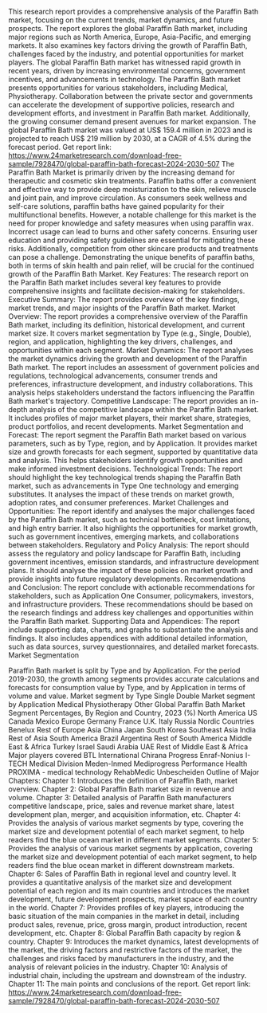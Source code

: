 This research report provides a comprehensive analysis of the Paraffin Bath market, focusing on the current trends, market dynamics, and future prospects. The report explores the global Paraffin Bath market, including major regions such as North America, Europe, Asia-Pacific, and emerging markets. It also examines key factors driving the growth of Paraffin Bath, challenges faced by the industry, and potential opportunities for market players.
The global Paraffin Bath market has witnessed rapid growth in recent years, driven by increasing environmental concerns, government incentives, and advancements in technology. The Paraffin Bath market presents opportunities for various stakeholders, including Medical, Physiotherapy. Collaboration between the private sector and governments can accelerate the development of supportive policies, research and development efforts, and investment in Paraffin Bath market. Additionally, the growing consumer demand present avenues for market expansion.
The global Paraffin Bath market was valued at US$ 159.4 million in 2023 and is projected to reach US$ 219 million by 2030, at a CAGR of 4.5% during the forecast period.
Get report link: https://www.24marketresearch.com/download-free-sample/7928470/global-paraffin-bath-forecast-2024-2030-507 
The Paraffin Bath Market is primarily driven by the increasing demand for therapeutic and cosmetic skin treatments. Paraffin baths offer a convenient and effective way to provide deep moisturization to the skin, relieve muscle and joint pain, and improve circulation. As consumers seek wellness and self-care solutions, paraffin baths have gained popularity for their multifunctional benefits. However, a notable challenge for this market is the need for proper knowledge and safety measures when using paraffin wax. Incorrect usage can lead to burns and other safety concerns. Ensuring user education and providing safety guidelines are essential for mitigating these risks. Additionally, competition from other skincare products and treatments can pose a challenge. Demonstrating the unique benefits of paraffin baths, both in terms of skin health and pain relief, will be crucial for the continued growth of the Paraffin Bath Market.
Key Features:
The research report on the Paraffin Bath market includes several key features to provide comprehensive insights and facilitate decision-making for stakeholders.
Executive Summary: The report provides overview of the key findings, market trends, and major insights of the Paraffin Bath market.
Market Overview: The report provides a comprehensive overview of the Paraffin Bath market, including its definition, historical development, and current market size. It covers market segmentation by Type (e.g., Single, Double), region, and application, highlighting the key drivers, challenges, and opportunities within each segment.
Market Dynamics: The report analyses the market dynamics driving the growth and development of the Paraffin Bath market. The report includes an assessment of government policies and regulations, technological advancements, consumer trends and preferences, infrastructure development, and industry collaborations. This analysis helps stakeholders understand the factors influencing the Paraffin Bath market's trajectory.
Competitive Landscape: The report provides an in-depth analysis of the competitive landscape within the Paraffin Bath market. It includes profiles of major market players, their market share, strategies, product portfolios, and recent developments.
Market Segmentation and Forecast: The report segment the Paraffin Bath market based on various parameters, such as by Type, region, and by Application. It provides market size and growth forecasts for each segment, supported by quantitative data and analysis. This helps stakeholders identify growth opportunities and make informed investment decisions.
Technological Trends: The report should highlight the key technological trends shaping the Paraffin Bath market, such as advancements in Type One technology and emerging substitutes. It analyses the impact of these trends on market growth, adoption rates, and consumer preferences.
Market Challenges and Opportunities: The report identify and analyses the major challenges faced by the Paraffin Bath market, such as technical bottleneck, cost limitations, and high entry barrier. It also highlights the opportunities for market growth, such as government incentives, emerging markets, and collaborations between stakeholders.
Regulatory and Policy Analysis: The report should assess the regulatory and policy landscape for Paraffin Bath, including government incentives, emission standards, and infrastructure development plans. It should analyse the impact of these policies on market growth and provide insights into future regulatory developments.
Recommendations and Conclusion: The report conclude with actionable recommendations for stakeholders, such as Application One Consumer, policymakers, investors, and infrastructure providers. These recommendations should be based on the research findings and address key challenges and opportunities within the Paraffin Bath market.
Supporting Data and Appendices: The report include supporting data, charts, and graphs to substantiate the analysis and findings. It also includes appendices with additional detailed information, such as data sources, survey questionnaires, and detailed market forecasts.
Market Segmentation

Paraffin Bath market is split by Type and by Application. For the period 2019-2030, the growth among segments provides accurate calculations and forecasts for consumption value by Type, and by Application in terms of volume and value.
Market segment by Type
Single
Double
Market segment by Application
Medical
Physiotherapy
Other
Global Paraffin Bath Market Segment Percentages, By Region and Country, 2023 (%)
North America
US
Canada
Mexico
Europe
Germany
France
U.K.
Italy
Russia
Nordic Countries
Benelux
Rest of Europe
Asia
China
Japan
South Korea
Southeast Asia
India
Rest of Asia
South America
Brazil
Argentina
Rest of South America
Middle East & Africa
Turkey
Israel
Saudi Arabia
UAE
Rest of Middle East & Africa
Major players covered
BTL International
Chirana Progress
Enraf-Nonius
I-TECH Medical Division
Meden-Inmed
Mediprogress
Performance Health
PROXIMA - medical technology
RehabMedic
Unbescheiden
Outline of Major Chapters:
Chapter 1: Introduces the definition of Paraffin Bath, market overview.
Chapter 2: Global Paraffin Bath market size in revenue and volume.
Chapter 3: Detailed analysis of Paraffin Bath manufacturers competitive landscape, price, sales and revenue market share, latest development plan, merger, and acquisition information, etc.
Chapter 4: Provides the analysis of various market segments by type, covering the market size and development potential of each market segment, to help readers find the blue ocean market in different market segments.
Chapter 5: Provides the analysis of various market segments by application, covering the market size and development potential of each market segment, to help readers find the blue ocean market in different downstream markets.
Chapter 6: Sales of Paraffin Bath in regional level and country level. It provides a quantitative analysis of the market size and development potential of each region and its main countries and introduces the market development, future development prospects, market space of each country in the world.
Chapter 7: Provides profiles of key players, introducing the basic situation of the main companies in the market in detail, including product sales, revenue, price, gross margin, product introduction, recent development, etc.
Chapter 8: Global Paraffin Bath capacity by region & country.
Chapter 9: Introduces the market dynamics, latest developments of the market, the driving factors and restrictive factors of the market, the challenges and risks faced by manufacturers in the industry, and the analysis of relevant policies in the industry.
Chapter 10: Analysis of industrial chain, including the upstream and downstream of the industry.
Chapter 11: The main points and conclusions of the report.
Get report link: https://www.24marketresearch.com/download-free-sample/7928470/global-paraffin-bath-forecast-2024-2030-507 
